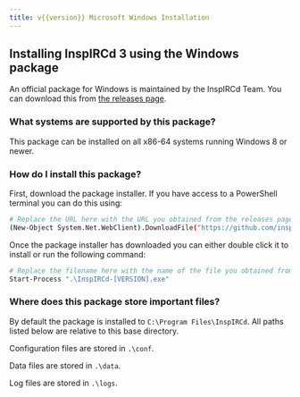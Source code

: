 ```yaml
---
title: v{{version}} Microsoft Windows Installation
---
```


## Installing InspIRCd 3 using the Windows package

An official package for Windows is maintained by the InspIRCd Team. You can download this from [the releases page](https://github.com/inspircd/inspircd/releases/latest).

### What systems are supported by this package?

This package can be installed on all x86-64 systems running Windows 8 or newer.

### How do I install this package?

First, download the package installer. If you have access to a PowerShell terminal you can do this using:

```sh
# Replace the URL here with the URL you obtained from the releases page.
(New-Object System.Net.WebClient).DownloadFile("https://github.com/inspircd/inspircd/releases/download/[VERSION]/InspIRCd-[VERSION].exe", "InspIRCd-[VERSION].exe")
```

Once the package installer has downloaded you can either double click it to install or run the following command:

```sh
# Replace the filename here with the name of the file you obtained from the releases page.
Start-Process ".\InspIRCd-[VERSION].exe"
```

### Where does this package store important files?

By default the package is installed to `C:\Program Files\InspIRCd`. All paths listed below are relative to this base directory.

Configuration files are stored in `.\conf`.

Data files are stored in `.\data`.

Log files are stored in `.\logs`.

